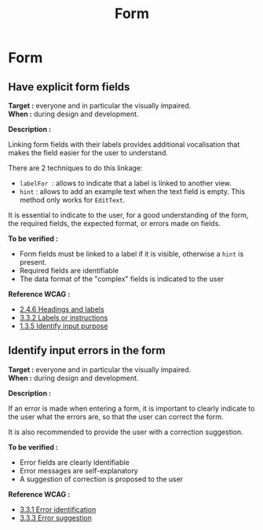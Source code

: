 ﻿---
title: "Form"
---

# Form

## Have explicit form fields

**Target&nbsp;:** everyone and in particular the visually impaired.  
**When&nbsp;:** during design and development.

**Description&nbsp;:**

Linking form fields with their labels provides additional vocalisation that makes the field easier for the user to understand.
  
There are 2 techniques to do this linkage:
 - `labelFor` &nbsp;: allows to indicate that a label is linked to another view.  
 - `hint`&nbsp;: allows to add an example text when the text field is empty. This method only works for `EditText`.

It is essential to indicate to the user, for a good understanding of the form, the required fields, the expected format, or errors made on fields.

**To be verified&nbsp;:**

- Form fields must be linked to a label if it is visible, otherwise a `hint` is present.
- Required fields are identifiable
- The data format of the "complex" fields is indicated to the user


**Reference <abbr>WCAG</abbr>&nbsp;:**  
- <a lang="en" href="https://www.w3.org/TR/WCAG21/#headings-and-labels">2.4.6 Headings and labels</a>
- <a lang="en" href="https://www.w3.org/TR/WCAG21/#labels-or-instructions">3.3.2 Labels or instructions</a>
- <a lang="en" href="https://www.w3.org/TR/WCAG21/#identify-input-purpose">1.3.5 Identify input purpose</a>


## Identify input errors in the form

**Target&nbsp;:** everyone and in particular the visually impaired.  
**When&nbsp;:** during design and development.

**Description&nbsp;:**

If an error is made when entering a form, it is important to clearly indicate to the user what the errors are, so that the user can correct the form.

It is also recommended to provide the user with a correction suggestion.

**To be verified&nbsp;:**

- Error fields are clearly identifiable
- Error messages are self-explanatory
- A suggestion of correction is proposed to the user


**Reference <abbr>WCAG</abbr>&nbsp;:**  
- <a lang="en" href="https://www.w3.org/TR/WCAG21/#error-identification">3.3.1 Error identification</a>
- <a lang="en" href="https://www.w3.org/TR/WCAG21/#error-suggestion">3.3.3 Error suggestion</a>
